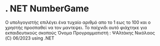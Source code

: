 # . ΝΕΤ NumberGame
Ο υπολγογιστής επιλέγει ένα τυχαίο αριθμό απο το 1 εως το 100 και ο χρηστής προσπαθεί να τον μαντεψει.
Το παίχνιδι αυτό φιάχτηκε για εκπαιδευτικούς σκοπούς
Όνομα Προγραμματιστή : ΨΑλτάκης Νικόλαος
(C) 06/2023 using .NET
